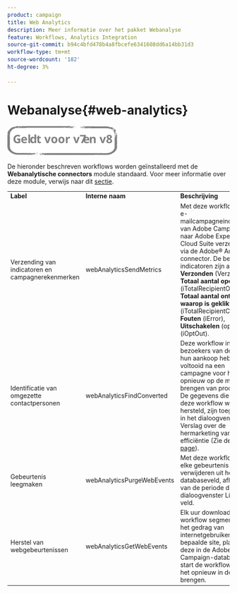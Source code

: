 ```yaml
---
product: campaign
title: Web Analytics
description: Meer informatie over het pakket Webanalyse
feature: Workflows, Analytics Integration
source-git-commit: b94c4bfd478b4a8fbcefe6341608dd6a14bb31d3
workflow-type: tm+mt
source-wordcount: '182'
ht-degree: 3%

---
```



# Webanalyse{#web-analytics}

![](../../assets/common.svg)

De hieronder beschreven workflows worden geïnstalleerd met de **Webanalytische connectors** module standaard. Voor meer informatie over deze module, verwijs naar dit [sectie](../../platform/using/adobe-analytics-connector.md).

<table> 
 <tbody> 
  <tr> 
   <td> <strong>Label</strong><br /> </td> 
   <td> <strong>Interne naam</strong><br /> </td> 
   <td> <strong>Beschrijving</strong><br /> </td> 
  </tr> 
  <tr> 
   <td> <span class="uicontrol">Verzending van indicatoren en campagnerekenmerken</span> <br /> </td> 
   <td> <span class="uicontrol">webAnalyticsSendMetrics</span> <br /> </td> 
   <td> Met deze workflow kunt u e-mailcampagneindicatoren van Adobe Campaign naar Adobe Experience Cloud Suite verzenden via de Adobe® Analytics-connector. De betrokken indicatoren zijn als volgt: <strong>Verzonden</strong> (Verzonden), <strong>Totaal aantal openingen</strong> (iTotalRecipientOpen), <strong>Totaal aantal ontvangers waarop is geklikt</strong> (iTotalRecipientClick), <strong>Fouten</strong> (iError), <strong>Uitschakelen</strong> (opt-out) (iOptOut).<br /> </td> 
  </tr> 
  <tr> 
   <td> <span class="uicontrol">Identificatie van omgezette contactpersonen</span> <br /> </td> 
   <td> <span class="uicontrol">webAnalyticsFindConverted</span> <br /> </td> 
   <td> Deze workflow indexeert bezoekers van de site die hun aankoop hebben voltooid na een campagne voor het opnieuw op de markt brengen van producten. De gegevens die door deze workflow worden hersteld, zijn toegankelijk in het dialoogvenster <span class="uicontrol">Verslag over de hermarketing van efficiëntie</span> (Zie deze <a href="../../platform/using/adobe-analytics-connector.md#creating-a-re-marketing-campaign"> page</a>). <br /> </td> 
  </tr> 
  <tr> 
   <td> <span class="uicontrol">Gebeurtenis leegmaken</span> <br /> </td> 
   <td> <span class="uicontrol">webAnalyticsPurgeWebEvents</span> <br /> </td> 
   <td> Met deze workflow kunt u elke gebeurtenis verwijderen uit het databaseveld, afhankelijk van de periode die in het dialoogvenster <span class="uicontrol">Lifespan</span> veld. <br /> </td> 
  </tr> 
  <tr> 
   <td> <span class="uicontrol">Herstel van webgebeurtenissen</span> <br /> </td> 
   <td> <span class="uicontrol">webAnalyticsGetWebEvents</span> <br /> </td> 
   <td> Elk uur downloadt deze workflow segmenten op het gedrag van internetgebruikers op een bepaalde site, plaatst deze in de Adobe Campaign-database en start de workflow voor het opnieuw in de handel brengen. <br /> </td> 
  </tr> 
 </tbody> 
</table>

